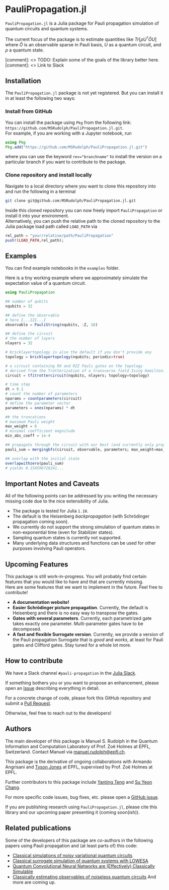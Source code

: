 # PauliPropagation.jl
`PauliPropagation.jl` is a Julia package for Pauli propagation simulation of quantum circuits and quantum systems.

The current focus of the package is to estimate quantities like $`Tr[\rho U^\dagger \hat{O} U]`$ where $`\hat{O}`$ is an observable sparse in Pauli basis, $`U`$ as a quantum circuit, and $`\rho`$ a quantum state.


[comment]: <> TODO: Explain some of the goals of the library better here.
[comment]: <> Link to Slack

## Installation

The `PauliPropagation.jl` package is not yet registered. But you can install it in at least the following two ways:

### Install from GitHub
You can install the package using `Pkg` from the following link: `https://github.com/MSRudolph/PauliPropagation.jl.git`.\
For example, if you are working with a Jupyter notebook, run
```julia
using Pkg
Pkg.add("https://github.com/MSRudolph/PauliPropagation.jl.git")
```
where you can use the keyword `rev="branchname"` to install the version on a particular branch if you want to contribute to the package.

### Clone repository and install locally 
Navigate to a local directory where you want to clone this repository into and run the following in a terminal
```bash
git clone git@github.com:MSRudolph/PauliPropagation.jl.git
```
Inside this cloned repository you can now freely import `PauliPropagation` or install it into your environment.\
Alternatively, you can push the relative path to the cloned repository to the Julia package load path called `LOAD_PATH` via
```julia
rel_path = "your/relative/path/PauliPropagation"
push!(LOAD_PATH,rel_path);
```

## Examples

You can find example notebooks in the `examples` folder.

Here is a tiny working example where we approximately simulate the expectation value of a quantum circuit.
```julia
using PauliPropagation

## number of qubits
nqubits = 32

## define the observable
# here I...IZI...I
observable = PauliString(nqubits, :Z, 16)

## define the circuit
# the number of layers
nlayers = 32

# bricklayertopology is also the default if you don't provide any
topology = bricklayertopology(nqubits; periodic=true)

# a circuit containing RX and RZZ Pauli gates on the topology
# derived from the Trotterization of a transverse field Ising Hamiltonian
circuit = tfitrottercircuit(nqubits, nlayers; topology=topology)

# time step
dt = 0.1
# count the number of parameters
nparams = countparameters(circuit)
# define the parameter vector
parameters = ones(nparams) * dt

## the truncations
# maximum Pauli weight
max_weight = 6
# minimal coefficient magnitude
min_abs_coeff = 1e-4

## propagate through the circuit with our best (and currently only propagation method)
pauli_sum = mergingbfs(circuit, observable, parameters; max_weight=max_weight, min_abs_coeff=min_abs_coeff)

## overlap with the initial state
overlapwithzero(pauli_sum)
# yields 0.154596728241...
```

## Important Notes and Caveats
All of the following points can be addressed by you writing the necessary missing code due to the nice extensibility of Julia.
- The package is tested for Julia `1.10`.
- The default is the Heisenberg _backpropagation_ (with Schrödinger propagation coming soon).
- We currently do not support the strong simulation of quantum states in non-exponential time (even for Stabilizer states).
- Sampling quantum states is currently not supported.
- Many underlying data structures and functions can be used for other purposes involving Pauli operators.

## Upcoming Features
This package is still work-in-progress. You will probably find certain features that you would like to have and that are currently missing.\
Here are some features that we want to implement in the future. Feel free to contribute!
- **A documentation website!**
- **Easier Schrödinger picture propagation**. Currently, the default is Heisenberg and there is no easy way to transpose the gates.
- **Gates with several parameters**. Currently, each parametrized gate takes exactly one parameter. Multi-parameter gates have to be decomposed.
- **A fast and flexible Surrogate version**. Currently, we provide a version of the Pauli propagation Surrogate that is _good_ and _works_, at least for Pauli gates and Clifford gates. Stay tuned for a whole lot more.

## How to contribute
We have a Slack channel `#pauli-propagation` in the [Julia Slack](https://join.slack.com/t/julialang/shared_invite/zt-2tyfzahid-QwVkpO13UA~9hyffV7UYMg).

If something bothers you or you want to propose an enhancement, please open an [Issue](https://github.com/MSRudolph/PauliPropagation.jl/issues) describing everything in detail.

For a concrete change of code, please fork this GitHub repository and submit a [Pull Request](https://github.com/MSRudolph/PauliPropagation.jl/pulls).

Otherwise, feel free to reach out to the developers!

## Authors

The main developer of this package is Manuel S. Rudolph in the Quantum Information and Computation Laboratory of Prof. Zoë Holmes at EPFL, Switzerland.
Contact Manuel via manuel.rudolph@epfl.ch.

This package is the derivative of ongoing collaborations with Armando Angrisani and [Tyson Jones](https://github.com/TysonRayJones) at EPFL, supervised by Prof. Zoë Holmes at EPFL.

Further contributors to this package include [Yanting Teng](https://github.com/teng10) and [Su Yeon Chang](https://github.com/sychang42).

For more specific code issues, bug fixes, etc. please open a [GitHub issue](https://github.com/MSRudolph/PauliPropagation.jl/issues).

If you are publishing research using `PauliPropagation.jl`, please cite this library and our upcoming paper presenting it (coming soon(ish)).

## Related publications
Some of the developers of this package are co-authors in the following papers using Pauli propagation and (at least parts of) this code:
- [Classical simulations of noisy variational quantum circuits](https://arxiv.org/abs/2306.05400)
- [Classical surrogate simulation of quantum systems with LOWESA](https://arxiv.org/abs/2308.09109)
- [Quantum Convolutional Neural Networks are (Effectively) Classically Simulable](https://arxiv.org/abs/2408.12739)
- [Classically estimating observables of noiseless quantum circuits](https://arxiv.org/abs/2409.01706)
And more are coming up.
